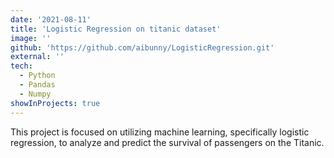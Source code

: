 ```yaml
---
date: '2021-08-11'
title: 'Logistic Regression on titanic dataset'
image: ''
github: 'https://github.com/aibunny/LogisticRegression.git'
external: ''
tech:
  - Python
  - Pandas
  - Numpy
showInProjects: true
---
```


This project is focused on utilizing machine learning, specifically logistic regression, to analyze and predict the survival of passengers on the Titanic.
